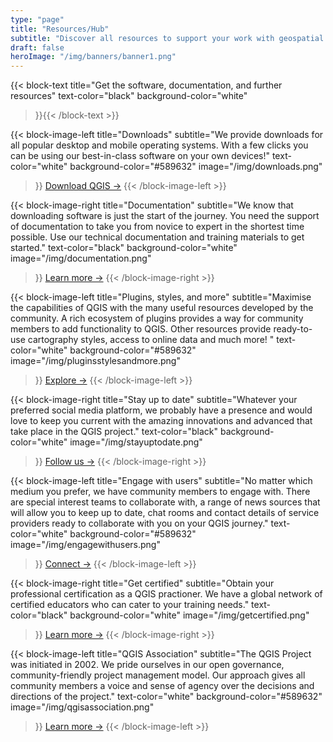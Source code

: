 ```yaml
---
type: "page"
title: "Resources/Hub"
subtitle: "Discover all resources to support your work with geospatial information"
draft: false
heroImage: "/img/banners/banner1.png"
---
```


{{< block-text
    title="Get the software, documentation, and further resources"
    text-color="black"
    background-color="white"
>}}{{< /block-text >}}

{{< block-image-left
    title="Downloads"
    subtitle="We provide downloads for all popular desktop and mobile operating systems. With a few clicks you can be using our best-in-class software on your own devices!"
    text-color="white"
    background-color="#589632"
    image="/img/downloads.png"
>}}
[Download QGIS →]()
{{< /block-image-left >}}

{{< block-image-right
    title="Documentation"
    subtitle="We know that downloading software is just the start of the journey. You need the support of documentation to take you from novice to expert in the shortest time possible. Use our technical documentation and training materials to get started."
    text-color="black"
    background-color="white"
    image="/img/documentation.png"
>}}
[Learn more →]()
{{< /block-image-right >}}

{{< block-image-left
    title="Plugins, styles, and more"
    subtitle="Maximise the capabilities of QGIS with the many useful resources developed by the community. A rich ecosystem of plugins provides a way for community members to add functionality to QGIS.  Other resources provide ready-to-use cartography styles, access to online data and much more! "
    text-color="white"
    background-color="#589632"
    image="/img/pluginsstylesandmore.png"
>}}
[Explore →]()
{{< /block-image-left >}}

{{< block-image-right
    title="Stay up to date"
    subtitle="Whatever your preferred social media platform, we probably have a presence and would love to keep you current with the amazing innovations and advanced that take place in the QGIS project."
    text-color="black"
    background-color="white"
    image="/img/stayuptodate.png"
>}}
[Follow us →]()
{{< /block-image-right >}}

{{< block-image-left
    title="Engage with users"
    subtitle="No matter which medium you prefer, we have community members to engage with. There are special interest teams to collaborate with, a range of news sources that will allow you to keep up to date, chat rooms and contact details of service providers ready to collaborate with you on your QGIS journey."
    text-color="white"
    background-color="#589632"
    image="/img/engagewithusers.png"
>}}
[Connect →]()
{{< /block-image-left >}}

{{< block-image-right
    title="Get certified"
    subtitle="Obtain your professional certification as a QGIS practioner. We have a global network of certified educators who can cater to your training needs."
    text-color="black"
    background-color="white"
    image="/img/getcertified.png"
>}}
[Learn more →]()
{{< /block-image-right >}}

{{< block-image-left
    title="QGIS Association"
    subtitle="The QGIS Project was initiated in 2002. We pride ourselves in our open governance, community-friendly project management model. Our approach gives all community members a voice and sense of agency over the decisions and directions of the project."
    text-color="white"
    background-color="#589632"
    image="/img/qgisassociation.png"
>}}
[Learn more →]()
{{< /block-image-left >}}
